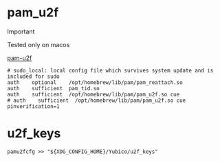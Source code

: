 # pam_u2f

> [!IMPORTANT]
> Tested only on macos

[pam-u2f](https://github.com/Yubico/pam-u2f)

```pam filename="/etc/pam.d/sudo_local"
# sudo_local: local config file which survives system update and is included for sudo
auth    optional    /opt/homebrew/lib/pam/pam_reattach.so
auth    sufficient  pam_tid.so
auth    sufficient  /opt/homebrew/lib/pam/pam_u2f.so cue
# auth    sufficient  /opt/homebrew/lib/pam/pam_u2f.so cue pinverification=1
```

# u2f_keys

```shell
pamu2fcfg >> "${XDG_CONFIG_HOME}/Yubico/u2f_keys"
```
